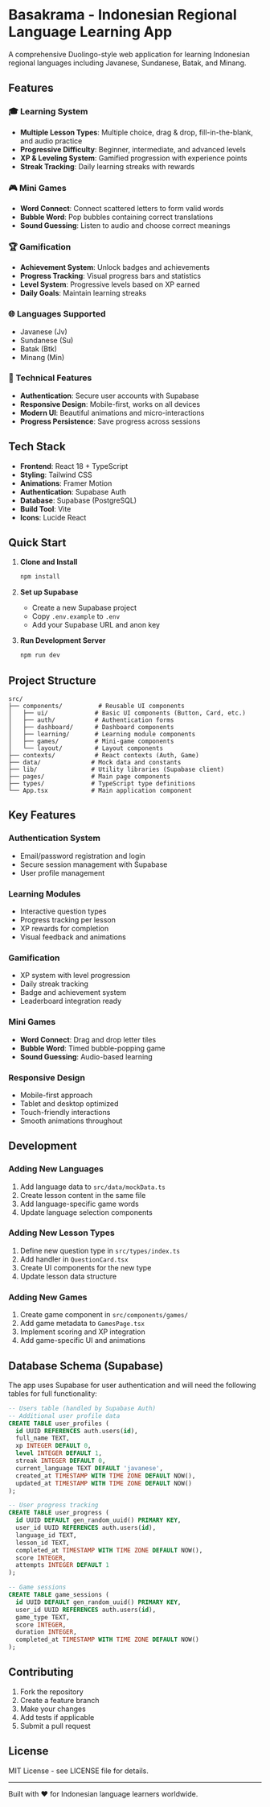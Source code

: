 # Basakrama - Indonesian Regional Language Learning App

A comprehensive Duolingo-style web application for learning Indonesian regional languages including Javanese, Sundanese, Batak, and Minang.

## Features

### 🎓 Learning System

- **Multiple Lesson Types**: Multiple choice, drag & drop, fill-in-the-blank, and audio practice
- **Progressive Difficulty**: Beginner, intermediate, and advanced levels
- **XP & Leveling System**: Gamified progression with experience points
- **Streak Tracking**: Daily learning streaks with rewards

### 🎮 Mini Games

- **Word Connect**: Connect scattered letters to form valid words
- **Bubble Word**: Pop bubbles containing correct translations
- **Sound Guessing**: Listen to audio and choose correct meanings

### 🏆 Gamification

- **Achievement System**: Unlock badges and achievements
- **Progress Tracking**: Visual progress bars and statistics
- **Level System**: Progressive levels based on XP earned
- **Daily Goals**: Maintain learning streaks

### 🌐 Languages Supported

- Javanese (Jv)
- Sundanese (Su)
- Batak (Btk)
- Minang (Min)

### 💾 Technical Features

- **Authentication**: Secure user accounts with Supabase
- **Responsive Design**: Mobile-first, works on all devices
- **Modern UI**: Beautiful animations and micro-interactions
- **Progress Persistence**: Save progress across sessions

## Tech Stack

- **Frontend**: React 18 + TypeScript
- **Styling**: Tailwind CSS
- **Animations**: Framer Motion
- **Authentication**: Supabase Auth
- **Database**: Supabase (PostgreSQL)
- **Build Tool**: Vite
- **Icons**: Lucide React

## Quick Start

1. **Clone and Install**

   ```bash
   npm install
   ```

2. **Set up Supabase**

   - Create a new Supabase project
   - Copy `.env.example` to `.env`
   - Add your Supabase URL and anon key

3. **Run Development Server**
   ```bash
   npm run dev
   ```

## Project Structure

```
src/
├── components/          # Reusable UI components
│   ├── ui/             # Basic UI components (Button, Card, etc.)
│   ├── auth/           # Authentication forms
│   ├── dashboard/      # Dashboard components
│   ├── learning/       # Learning module components
│   ├── games/          # Mini-game components
│   └── layout/         # Layout components
├── contexts/           # React contexts (Auth, Game)
├── data/              # Mock data and constants
├── lib/               # Utility libraries (Supabase client)
├── pages/             # Main page components
├── types/             # TypeScript type definitions
└── App.tsx            # Main application component
```

## Key Features

### Authentication System

- Email/password registration and login
- Secure session management with Supabase
- User profile management

### Learning Modules

- Interactive question types
- Progress tracking per lesson
- XP rewards for completion
- Visual feedback and animations

### Gamification

- XP system with level progression
- Daily streak tracking
- Badge and achievement system
- Leaderboard integration ready

### Mini Games

- **Word Connect**: Drag and drop letter tiles
- **Bubble Word**: Timed bubble-popping game
- **Sound Guessing**: Audio-based learning

### Responsive Design

- Mobile-first approach
- Tablet and desktop optimized
- Touch-friendly interactions
- Smooth animations throughout

## Development

### Adding New Languages

1. Add language data to `src/data/mockData.ts`
2. Create lesson content in the same file
3. Add language-specific game words
4. Update language selection components

### Adding New Lesson Types

1. Define new question type in `src/types/index.ts`
2. Add handler in `QuestionCard.tsx`
3. Create UI components for the new type
4. Update lesson data structure

### Adding New Games

1. Create game component in `src/components/games/`
2. Add game metadata to `GamesPage.tsx`
3. Implement scoring and XP integration
4. Add game-specific UI and animations

## Database Schema (Supabase)

The app uses Supabase for user authentication and will need the following tables for full functionality:

```sql
-- Users table (handled by Supabase Auth)
-- Additional user profile data
CREATE TABLE user_profiles (
  id UUID REFERENCES auth.users(id),
  full_name TEXT,
  xp INTEGER DEFAULT 0,
  level INTEGER DEFAULT 1,
  streak INTEGER DEFAULT 0,
  current_language TEXT DEFAULT 'javanese',
  created_at TIMESTAMP WITH TIME ZONE DEFAULT NOW(),
  updated_at TIMESTAMP WITH TIME ZONE DEFAULT NOW()
);

-- User progress tracking
CREATE TABLE user_progress (
  id UUID DEFAULT gen_random_uuid() PRIMARY KEY,
  user_id UUID REFERENCES auth.users(id),
  language_id TEXT,
  lesson_id TEXT,
  completed_at TIMESTAMP WITH TIME ZONE DEFAULT NOW(),
  score INTEGER,
  attempts INTEGER DEFAULT 1
);

-- Game sessions
CREATE TABLE game_sessions (
  id UUID DEFAULT gen_random_uuid() PRIMARY KEY,
  user_id UUID REFERENCES auth.users(id),
  game_type TEXT,
  score INTEGER,
  duration INTEGER,
  completed_at TIMESTAMP WITH TIME ZONE DEFAULT NOW()
);
```

## Contributing

1. Fork the repository
2. Create a feature branch
3. Make your changes
4. Add tests if applicable
5. Submit a pull request

## License

MIT License - see LICENSE file for details.

---

Built with ❤️ for Indonesian language learners worldwide.
